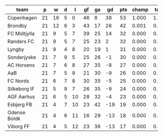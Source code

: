 |     team     | p  | w  | d | l  | gf | ga | gd  | pts | champ | top2  | top3  | top4  |  5-7  | bot4  | bot3  | bot2  |
|--------------|----|----|---|----|----|----|-----|-----|-------|-------|-------|-------|-------|-------|-------|-------|
| Copenhagen   | 21 | 16 | 5 |  0 | 46 |  8 |  38 |  53 | 1.000 | 1.000 | 1.000 | 1.000 | 0.000 | 0.000 | 0.000 | 0.000|
| Brondby      | 21 | 12 | 6 |  3 | 43 | 17 |  26 |  42 | 0.001 | 0.987 | 0.999 | 1.000 | 0.000 | 0.000 | 0.000 | 0.000|
| FC Midtjylla | 21 |  9 | 5 |  7 | 39 | 25 |  14 |  32 | 0.000 | 0.010 | 0.582 | 0.812 | 0.183 | 0.000 | 0.000 | 0.000|
| Randers FC   | 21 |  9 | 5 |  7 | 25 | 23 |   2 |  32 | 0.000 | 0.002 | 0.235 | 0.566 | 0.409 | 0.000 | 0.000 | 0.000|
| Lyngby       | 21 |  9 | 4 |  8 | 20 | 19 |   1 |  31 | 0.000 | 0.001 | 0.113 | 0.343 | 0.605 | 0.000 | 0.000 | 0.000|
| Sonderjyske  | 21 |  7 | 9 |  5 | 25 | 26 |  -1 |  30 | 0.000 | 0.000 | 0.066 | 0.242 | 0.641 | 0.002 | 0.000 | 0.000|
| AC Horsens   | 21 |  7 | 6 |  8 | 27 | 35 |  -8 |  27 | 0.000 | 0.000 | 0.002 | 0.013 | 0.342 | 0.109 | 0.028 | 0.005|
| AaB          | 21 |  7 | 5 |  9 | 21 | 30 |  -9 |  26 | 0.000 | 0.000 | 0.002 | 0.013 | 0.305 | 0.148 | 0.039 | 0.007|
| FC Nords     | 21 |  6 | 7 |  8 | 30 | 35 |  -5 |  25 | 0.000 | 0.000 | 0.001 | 0.005 | 0.171 | 0.257 | 0.066 | 0.015|
| Silkeborg IF | 21 |  5 | 9 |  7 | 26 | 35 |  -9 |  24 | 0.000 | 0.000 | 0.000 | 0.002 | 0.147 | 0.373 | 0.126 | 0.029|
| AGF Aarhus   | 21 |  6 | 5 | 10 | 28 | 32 |  -4 |  23 | 0.000 | 0.000 | 0.000 | 0.006 | 0.191 | 0.244 | 0.090 | 0.027|
| Esbjerg FB   | 21 |  4 | 7 | 10 | 23 | 42 | -19 |  19 | 0.000 | 0.000 | 0.000 | 0.000 | 0.001 | 0.958 | 0.878 | 0.593|
| Odense Boldk | 21 |  4 | 6 | 11 | 16 | 29 | -13 |  18 | 0.000 | 0.000 | 0.000 | 0.000 | 0.003 | 0.934 | 0.847 | 0.590|
| Viborg FF    | 21 |  4 | 5 | 12 | 23 | 36 | -13 |  17 | 0.000 | 0.000 | 0.000 | 0.000 | 0.001 | 0.975 | 0.926 | 0.735|
